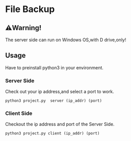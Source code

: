 # File Backup
## ⚠️Warning!
The server side can run on Windows OS,with D drive,only!

## Usage
Have to preinstall python3 in your environment.

### Server Side
<p>Check out your ip address,and select a port to work.</p>

```shell
python3 project.py  server (ip_addr) (port)
```

### Client Side
<p>Checkout the ip address and port of the Server Side.</p>

```shell
python3 project.py client (ip_addr) (port)
```
